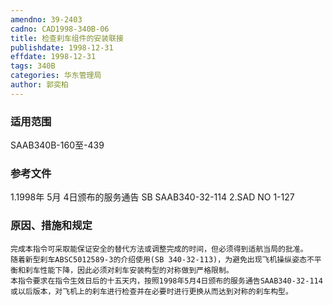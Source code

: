 ```yaml
---
amendno: 39-2403
cadno: CAD1998-340B-06
title: 检查刹车组件的安装联接
publishdate: 1998-12-31
effdate: 1998-12-31
tags: 340B
categories: 华东管理局
author: 郭奕柏
---
```


### 适用范围 
SAAB340B-160至-439

<!--more-->
### 参考文件
1.1998年 5月 4日颁布的服务通告 SB SAAB340-32-114     2.SAD NO 1-127 

### 原因、措施和规定 
    完成本指令可采取能保证安全的替代方法或调整完成的时间，但必须得到适航当局的批准。 
    随着新型刹车ABSC5012589-3的介绍使用(SB 340-32-113)，为避免出现飞机操纵姿态不平衡和刹车性能下降，因此必须对刹车安装构型的对称做到严格限制。 
    本指令要求在指令生效日后的十五天内，按照1998年5月4日颁布的服务通告SAAB340-32-114或以后版本，对飞机上的刹车进行检查并在必要时进行更换从而达到对称的刹车构型。

